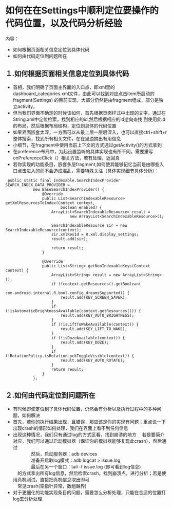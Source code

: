 # 如何在在Settings中顺利定位要操作的代码位置，以及代码分析经验
内容：

- 如何根据页面相关信息定位到具体代码
- 如何由代码定位到问题所在

## １.如何根据页面相关信息定位到具体代码
- 首相，我们明确了页面主界面的入口点，即xml里的dashboard_categories.xml文件，由此可以找到对应点击item所启动的fragment(Settings)
的目前实现，大部分仍然是由fragment组成，部分是独立activity。
- 但当我们界面不确定的时候该如何，首先根据页面样式中出现的文字，通过在String.xml中定位检索，找到相应的id,然后根据相应的id逆向查找
到使用此id的布局，然后根据布局结构，定位到具体的代码位置
- 如果界面嵌套太深，一方面可以从最上层一层层深入，也可以直接ctrl+shift+r 整体搜索，找到所有相关文件，在在里边摘出有用信息
- 小细节，在fragment中使用当前上下文的方式通过getActivity()的方式拿到
- 在preference布局中，为起设置监听的具体实现也有所不同，需要重写onPreferenceClick（）相关方法，若有处理，返回真
- 若你实现的功能条目，嵌套多层fragment,如何使其能够记忆当前是由哪些入口点击进入的而不会造成混乱，需要特殊关注（具体实现细节具体分析）：
```
 public static final Indexable.SearchIndexProvider SEARCH_INDEX_DATA_PROVIDER =
            new BaseSearchIndexProvider() {
                @Override
                public List<SearchIndexableResource> getXmlResourcesToIndex(Context context,
                        boolean enabled) {
                    ArrayList<SearchIndexableResource> result =
                            new ArrayList<SearchIndexableResource>();

                    SearchIndexableResource sir = new SearchIndexableResource(context);
                    sir.xmlResId = R.xml.display_settings;
                    result.add(sir);

                    return result;
                }

                @Override
                public List<String> getNonIndexableKeys(Context context) {
                    ArrayList<String> result = new ArrayList<String>();
                    if (!context.getResources().getBoolean(
                            com.android.internal.R.bool.config_dreamsSupported)) {
                        result.add(KEY_SCREEN_SAVER);
                    }
                    if (!isAutomaticBrightnessAvailable(context.getResources())) {
                        result.add(KEY_AUTO_BRIGHTNESS);
                    }
                    if (!isLiftToWakeAvailable(context)) {
                        result.add(KEY_LIFT_TO_WAKE);
                    }
                    if (!isDozeAvailable(context)) {
                        result.add(KEY_DOZE);
                    }
                    if (!RotationPolicy.isRotationLockToggleVisible(context)) {
                        result.add(KEY_AUTO_ROTATE);
                    }
                    return result;
                }
            };
``` 

## ２.如何由代码定位到问题所在
- 有时候即使定位到了具体代码位置，仍然会有分析以及执行过程中的多种问题，如何解决
- 首先，若你的执行结果出现，且错误，那应该是你的实现有问题；重点说一下出现crash的情形如何处理，我们在界面上看不到任何信息
- 出现这种情况，我们只有通过log的方式区看，找到崩溃的地方
　若是要简介对应，我们可以通过启动模拟器（保证你的模拟器能够复现此crash），然后通过<br />
　　　　然后，启动服务器：adb devices<br />
　　　　准备开启取log模式：adb logcat > issue.log<br />
　　　　最后在另一个窗口：tail -f issue.log (即可看到log信息)<br />
　的方式拿出所有log信息，然后检索crash，找到崩溃点，进行分析；若是使用真机测试，直接把真机信息取出即可<br />
　常见crash(空指针异常，数组越界)
- 对于更细化的功能实现条目的问题，需要怎么分析处理，只能在合适的位置打log去分析处理


